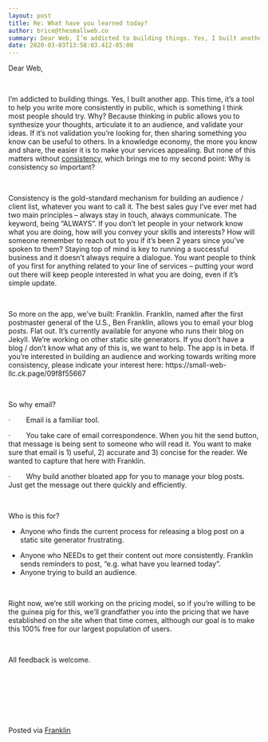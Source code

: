 ```yaml
---  
layout: post  
title: Re: What have you learned today?  
author: brice@thesmallweb.co  
summary: Dear Web, I’m addicted to building things. Yes, I built another a...  
date: 2020-03-03T13:58:03.412-05:00  
---
```


<body><div>
<p><span>Dear Web,</span></p>
<p><span> </span></p>
<p><span>I’m addicted to building things. Yes, I built another app. This time, it’s a tool to help you write more consistently in public, which is something I think most people should try. Why? Because thinking in public
 allows you to synthesize your thoughts, articulate it to an audience, and validate your ideas. If it’s not validation you’re looking for, then sharing something you know can be useful to others. In a knowledge economy, the more you know and share, the easier
 it is to make your services appealing. But none of this matters without <u>consistency</u>, which brings me to my second point: Why is consistency so important?</span></p>
<p><span> </span></p>
<p><span>Consistency is the gold-standard mechanism for building an audience / client list, whatever you want to call it. The best sales guy I’ve ever met had two main principles – always stay in touch, always communicate.
 The keyword, being “ALWAYS”. If you don’t let people in your network know what you are doing, how will you convey your skills and interests? How will someone remember to reach out to you if it’s been 2 years since you’ve spoken to them? Staying top of mind
 is key to running a successful business and it doesn’t always require a dialogue. You want people to think of you first for anything related to your line of services – putting your word out there will keep people interested in what you are doing, even if it’s
 simple update.</span></p>
<p><span> </span></p>
<p><span>So more on the app, we’ve built: Franklin. Franklin, named after the first postmaster general of the U.S., Ben Franklin, allows you to email your blog posts. Flat out. It’s currently available for anyone who runs
 their blog on Jekyll. We’re working on other static site generators. If you don’t have a blog / don’t know what any of this is, we want to help. The app is in beta. If you’re interested in building an audience and working towards writing more consistency,
 please indicate your interest here: <a><span>https://small-web-llc.ck.page/09f8f55667</span></a></span></p>
<p><span> </span></p>
<p><span>So why email?</span></p>
<p><span>·</span><span>        </span><span>Email is a familiar
 tool.</span></p>
<p><span>·</span><span>        </span><span>You take care of email
 correspondence. When you hit the send button, that message is being sent to someone who will read it. You want to make sure that email is 1) useful, 2) accurate and 3) concise for the reader. We wanted to capture that here with Franklin.</span></p>
<p><span>·</span><span>        </span><span>Why build another bloated
 app for you to manage your blog posts. Just get the message out there quickly and efficiently.</span></p>
<p><span> </span></p>
<p><span>Who is this for?</span></p>
<ul><li>Anyone who finds the current process for releasing a blog post on a static site generator frustrating.</li></ul>
<ul>
<li>Anyone who NEEDs to get their content out more consistently. Franklin sends reminders to post, “e.g. what have you learned today”.</li>
<li>Anyone trying to build an audience.</li>
</ul>
<p><span> </span></p>
<p><span>Right now, we’re still working on the pricing model, so if you’re willing to be the guinea pig for this, we’ll grandfather you into the pricing that we have established on the site when that time comes, although
 our goal is to make this 100% free for our largest population of users. </span></p>
<p><span> </span></p>
<p><span>All feedback is welcome.  </span></p>
<p><span> </span></p>
<p> </p>
<p> </p>
<div>
<p><span><br />Posted via <a href="https://franklinpostal.com">Franklin</a>